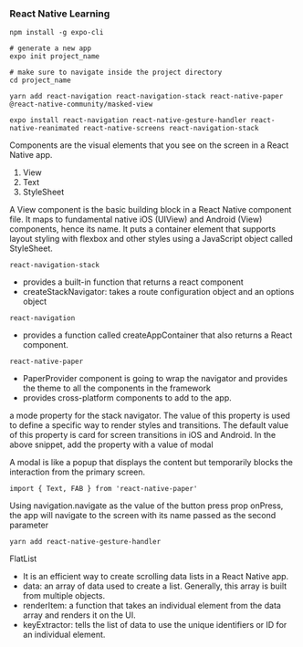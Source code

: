 ### React Native Learning

```
npm install -g expo-cli

# generate a new app
expo init project_name

# make sure to navigate inside the project directory
cd project_name

yarn add react-navigation react-navigation-stack react-native-paper @react-native-community/masked-view

expo install react-navigation react-native-gesture-handler react-native-reanimated react-native-screens react-navigation-stack

```

Components are the visual elements that you see on the screen in a React Native app.
1. View
2. Text
3. StyleSheet


A View component is the basic building block in a React Native component file. 
It maps to fundamental native iOS (UIView) and Android (View) components, hence its name.
It puts a container element that supports layout styling with flexbox and other styles using a JavaScript object called StyleSheet.

`react-navigation-stack`
- provides a built-in function that returns a react component
- createStackNavigator: takes a route configuration object and an options object

`react-navigation`
- provides a function called createAppContainer that also returns a React component.

`react-native-paper`
- PaperProvider component is going to wrap the navigator and provides the theme to all the components in the framework 
- provides cross-platform components to add to the app.

a mode property for the stack navigator. The value of this property is used to define a specific way to render styles and transitions. The default value of this property is card for screen transitions in iOS and Android. In the above snippet, add the property with a value of modal

A modal is like a popup that displays the content but temporarily blocks the interaction from the primary screen.

```
import { Text, FAB } from 'react-native-paper'

```
Using navigation.navigate as the value of the button press prop onPress, 
the app will navigate to the screen with its name passed as the second parameter

`
yarn add react-native-gesture-handler
`

FlatList
- It is an efficient way to create scrolling data lists in a React Native app.
- data: an array of data used to create a list. Generally, this array is built from multiple objects.
- renderItem: a function that takes an individual element from the data array and renders it on the UI.
- keyExtractor: tells the list of data to use the unique identifiers or ID for an individual element.


